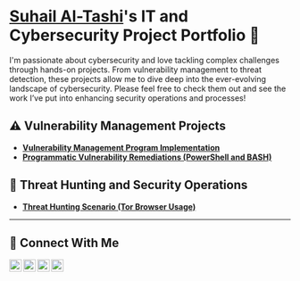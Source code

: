 # <a href="https://www.linkedin.com/in/suhailtashi/">Suhail Al-Tashi</a>'s IT and Cybersecurity Project Portfolio 🔐

I'm passionate about cybersecurity and love tackling complex challenges through hands-on projects. From vulnerability management to threat detection, these projects allow me to dive deep into the ever-evolving landscape of cybersecurity. Please feel free to check them out and see the work I’ve put into enhancing security operations and processes!


## ⚠️ Vulnerability Management Projects

- **[Vulnerability Management Program Implementation](https://github.com/suhailtashi/VM-program-Simulation/)**
- **[Programmatic Vulnerability Remediations (PowerShell and BASH)](https://github.com/)**

## 🚨 Threat Hunting and Security Operations

- **[Threat Hunting Scenario (Tor Browser Usage)](https://github.com/)**

<hr/>

## 🤳 Connect With Me

[<img align="left" alt="Suhail___________ | YouTube" width="22px" src="https://cdn.jsdelivr.net/npm/simple-icons@v3/icons/youtube.svg" />][youtube]
[<img align="left" alt="Suhail___________ | Twitter" width="22px" src="https://cdn.jsdelivr.net/npm/simple-icons@v3/icons/twitter.svg" />][twitter]
[<img align="left" alt="Suhail___________ | LinkedIn" width="22px" src="https://cdn.jsdelivr.net/npm/simple-icons@v3/icons/linkedin.svg" />][linkedin]
[<img align="left" alt="Suhail___________ | Instagram" width="22px" src="https://cdn.jsdelivr.net/npm/simple-icons@v3/icons/instagram.svg" />][instagram]

[twitter]: https://x.com/suhailtashi
[youtube]: https://www.youtube.com/c/
[instagram]: https://www.instagram.com/suhailtashi
[linkedin]: https://linkedin.com/in/suhailtashi

<!--
<img width="35" alt="image" src="https://github.com/user-attachments/assets/2f41c7cd-5ea8-4475-b451-a37161b6c3fb"> 
<img width="35" alt="image" src="https://github.com/user-attachments/assets/77649969-9910-4994-8b96-74a116cfb2a8">
-->
